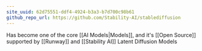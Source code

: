 ```yaml
---
site_uuid: 62d75551-ddf4-4924-b3a3-b7d700c98b61
github_repo_url: https://github.com/Stability-AI/stablediffusion
---
```

Has become one of the core [[AI Models|Models]], and it's [[Open Source]] supported by [[Runway]] and [[Stability AI]] 
Latent Diffusion Models